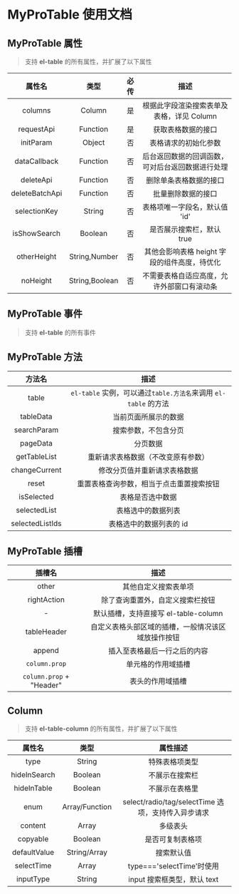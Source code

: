 # MyProTable 使用文档

## MyProTable 属性

> 支持 **el-table** 的所有属性，并扩展了以下属性

|     属性名     |      类型      | 必传 |                       描述                       |
| :------------: | :------------: | :--: | :----------------------------------------------: |
|    columns     |     Column     |  是  |    根据此字段渲染搜索表单及表格，详见 Column     |
|   requestApi   |    Function    |  是  |                获取表格数据的接口                |
|   initParam    |     Object     |  否  |               表格请求的初始化参数               |
|  dataCallback  |    Function    |  否  | 后台返回数据的回调函数，可对后台返回数据进行处理 |
|   deleteApi    |    Function    |  否  |              删除单条表格数据的接口              |
| deleteBatchApi |    Function    |  否  |                批量删除数据的接口                |
|  selectionKey  |     String     |  否  |          表格项唯一字段名，默认值 'id'           |
|  isShowSearch  |    Boolean     |  否  |            是否展示搜索栏，默认 true             |
|  otherHeight   | String,Number  |  否  |   其他会影响表格 height 字段的组件高度，待优化   |
|    noHeight    | String,Boolean |  否  |    不需要表格自适应高度，允许外部窗口有滚动条    |

## MyProTable 事件

> 支持 **el-table** 的所有事件

## MyProTable 方法

|     方法名      |                              描述                               |
| :-------------: | :-------------------------------------------------------------: |
|      table      | `el-table` 实例，可以通过`table.方法名`来调用 `el-table` 的方法 |
|    tableData    |                      当前页面所展示的数据                       |
|   searchParam   |                      搜索参数，不包含分页                       |
|    pageData     |                            分页数据                             |
|  getTableList   |               重新请求表格数据（不改变原有参数）                |
|  changeCurrent  |                  修改分页值并重新请求表格数据                   |
|      reset      |            重置表格查询参数，相当于点击重置搜索按钮             |
|   isSelected    |                        表格是否选中数据                         |
|  selectedList   |                       表格选中的数据列表                        |
| selectedListIds |                     表格选中的数据列表的 id                     |

## MyProTable 插槽

|          插槽名          |                        描述                        |
| :----------------------: | :------------------------------------------------: |
|          other           |                其他自定义搜索表单项                |
|       rightAction        |          除了查询重置外，自定义搜索栏按钮          |
|            -             |        默认插槽，支持直接写 el-table-column        |
|       tableHeader        | 自定义表格头部区域的插槽，一般情况该区域放操作按钮 |
|          append          |            插入至表格最后一行之后的内容            |
|      `column.prop`       |                 单元格的作用域插槽                 |
| `column.prop` + "Header" |                  表头的作用域插槽                  |

## Column

> 支持 **el-table-column** 的所有属性，并扩展了以下属性

|    属性名    |      类型      |                      属性描述                      |
| :----------: | :------------: | :------------------------------------------------: |
|     type     |     String     |                   特殊表格项类型                   |
| hideInSearch |    Boolean     |                   不展示在搜索栏                   |
| hideInTable  |    Boolean     |                   不展示在表格里                   |
|     enum     | Array/Function | select/radio/tag/selectTime 选项，支持传入异步请求 |
|   content    |     Array      |                      多级表头                      |
|   copyable   |    Boolean     |                  是否可复制表格项                  |
| defaultValue |  String/Array  |                     搜索默认值                     |
|  selectTime  |     Array      |             type==='selectTime'时使用              |
|  inputType   |     String     |            input 搜索框类型，默认 text             |

